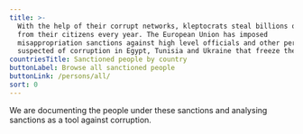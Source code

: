 ```yaml
---
title: >-
  With the help of their corrupt networks, kleptocrats steal billions of Euros
  from their citizens every year. The European Union has imposed
  misappropriation sanctions against high level officials and other persons
  suspected of corruption in Egypt, Tunisia and Ukraine that freeze their assets.
countriesTitle: Sanctioned people by country
buttonLabel: Browse all sanctioned people
buttonLink: /persons/all/
sort: 0
---
```

We are documenting the people under these sanctions and analysing sanctions as
a tool against corruption.
